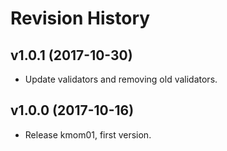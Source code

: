 Revision History
===================


v1.0.1 (2017-10-30)
-------------------

* Update validators and removing old validators.


v1.0.0 (2017-10-16)
-------------------

* Release kmom01, first version.
